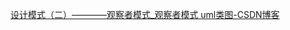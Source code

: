 







[设计模式（二）————观察者模式_观察者模式 uml类图-CSDN博客](https://blog.csdn.net/YXXXYX/article/details/120785799)